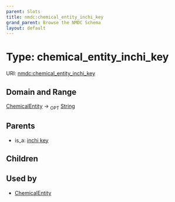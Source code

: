 ```yaml
---
parent: Slots
title: nmdc:chemical_entity_inchi_key
grand_parent: Browse the NMDC Schema
layout: default
---
```


# Type: chemical_entity_inchi_key




URI: [nmdc:chemical_entity_inchi_key](https://microbiomedata/meta/chemical_entity_inchi_key)

## Domain and Range

[ChemicalEntity](ChemicalEntity.md) ->  <sub>OPT</sub> [String](types/String.md)

## Parents

 *  is_a: [inchi key](inchi_key.md)

## Children


## Used by

 * [ChemicalEntity](ChemicalEntity.md)
